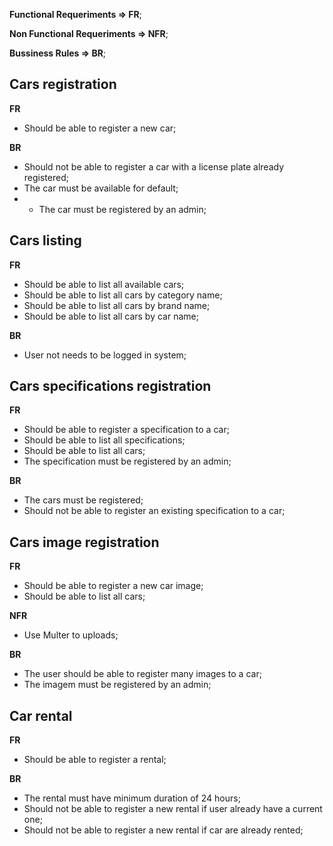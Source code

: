 **Functional Requeriments => FR**;

**Non Functional Requeriments => NFR**;

**Bussiness Rules => BR**;

## Cars registration

**FR**
- Should be able to register a new car;

**BR**
- Should not be able to register a car with a license plate already registered;
- The car must be available for default;
- * The car must be registered by an admin;

## Cars listing

**FR**
- Should be able to list all available cars;
- Should be able to list all cars by category name;
- Should be able to list all cars by brand name;
- Should be able to list all cars by car name;

**BR**
- User not needs to be logged in system;

## Cars specifications registration

**FR**
- Should be able to register a specification to a car;
- Should be able to list all specifications;
- Should be able to list all cars;
- The specification must be registered by an admin;

**BR**
- The cars must be registered;
- Should not be able to register an existing specification to a car;

## Cars image registration

**FR**
- Should be able to register a new car image;
- Should be able to list all cars;

**NFR**
- Use Multer to uploads;

**BR**
- The user should be able to register many images to a car;
- The imagem must be registered by an admin;

## Car rental

**FR**
- Should be able to register a rental;

**BR**
- The rental must have minimum duration of 24 hours;
- Should not be able to register a new rental if user already have a current one;
- Should not be able to register a new rental if car are already rented;